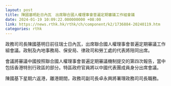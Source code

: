 ```yaml
---
layout: post
title: 陳國基明赴日內瓦　出席聯合國人權理事會普遍定期審議工作組會議
date: 2024-01-19 10:09:22.000000000 +08:00
link: https://news.rthk.hk/rthk/ch/component/k2/1736884-20240119.htm
categories: rthk
---
```


政務司司長陳國基明日前往瑞士日內瓦，出席聯合國人權理事會普遍定期審議工作組會議。政制及內地事務局、保安局、律政司和勞工處的代表將陪同出席。
 
會議將審議中國按照聯合國人權理事會普遍定期審議機制提交的第四次報告，當中包括香港特別行政區的部分。特區政府官員將以中國代表團成員身分出席會議。
 
陳國基下星期六返港，離港期間，政務司副司長卓永興將署理政務司司長職務。
